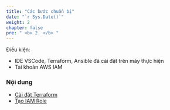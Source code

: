 ```yaml
---
title: "Các bước chuẩn bị"
date: "`r Sys.Date()`"
weight: 2
chapter: false
pre: " <b> 2. </b> "
---
```



Điều kiện: 

+ IDE VSCode, Terraform, Ansible đã cài đặt trên máy thực hiện
+ Tài khoản AWS IAM


### Nội dung

- [Cài đặt Terraform](2.1-createec2/)
- [Tạo IAM Role](2.2-createiamrole/)
